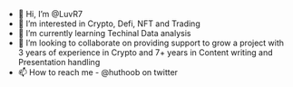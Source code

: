 - 👋 Hi, I’m @LuvR7
- 👀 I’m interested in Crypto, Defi, NFT and Trading
- 🌱 I’m currently learning Techinal Data analysis
- 💞️ I’m looking to collaborate on providing support to grow a project with 3 years of experience in Crypto and 7+ years in Content writing and Presentation handling
- 📫 How to reach me - @huthoob on twitter

<!---
LuvR7/LuvR7 is a ✨ special ✨ repository because its `README.md` (this file) appears on your GitHub profile.
You can click the Preview link to take a look at your changes.
--->
